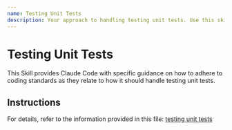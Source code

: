 ```yaml
---
name: Testing Unit Tests
description: Your approach to handling testing unit tests. Use this skill when working on files where testing unit tests comes into play.
---
```


# Testing Unit Tests

This Skill provides Claude Code with specific guidance on how to adhere to coding standards as they relate to how it should handle testing unit tests.

## Instructions

For details, refer to the information provided in this file:
[testing unit tests](../../../agent-os/standards/testing/unit-tests.md)
